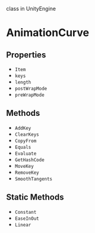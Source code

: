 class in UnityEngine
# AnimationCurve

## Properties
- `Item`
- `keys`
- `length`
- `postWrapMode`
- `preWrapMode`
## Methods
- `AddKey`
- `ClearKeys`
- `CopyFrom`
- `Equals`
- `Evaluate`
- `GetHashCode`
- `MoveKey`
- `RemoveKey`
- `SmoothTangents`
## Static Methods
- `Constant`
- `EaseInOut`
- `Linear`

